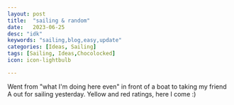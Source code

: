 ```yaml
---
layout: post
title:  "sailing & random"
date:   2023-06-25
desc: "idk"
keywords: "sailing,blog,easy,update"
categories: [Ideas, Sailing]
tags: [Sailing, Ideas,Chocolocked]
icon: icon-lightbulb

---
```


Went from "what I'm doing here even" in front of a boat to taking my friend A out for sailing yesterday. 
Yellow and red ratings, here I come :) 

